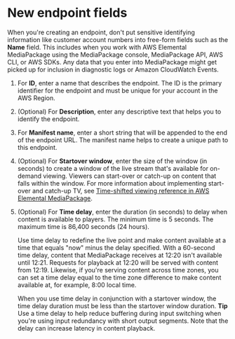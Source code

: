 # New endpoint fields<a name="endpoints-dash-new"></a>

When you're creating an endpoint, don't put sensitive identifying information like customer account numbers into free\-form fields such as the **Name** field\. This includes when you work with AWS Elemental MediaPackage using the MediaPackage console, MediaPackage API, AWS CLI, or AWS SDKs\. Any data that you enter into MediaPackage might get picked up for inclusion in diagnostic logs or Amazon CloudWatch Events\.

1. For **ID**, enter a name that describes the endpoint\. The ID is the primary identifier for the endpoint and must be unique for your account in the AWS Region\.

1. \(Optional\) For **Description**, enter any descriptive text that helps you to identify the endpoint\. 

1. For **Manifest name**, enter a short string that will be appended to the end of the endpoint URL\. The manifest name helps to create a unique path to this endpoint\.

1. \(Optional\) For **Startover window**, enter the size of the window \(in seconds\) to create a window of the live stream that's available for on\-demand viewing\. Viewers can start\-over or catch\-up on content that falls within the window\. For more information about implementing start\-over and catch\-up TV, see [Time\-shifted viewing reference in AWS Elemental MediaPackage](time-shifted.md)\.

1. \(Optional\) For **Time delay**, enter the duration \(in seconds\) to delay when content is available to players\. The minimum time is 5 seconds\. The maximum time is 86,400 seconds \(24 hours\)\.

   Use time delay to redefine the live point and make content available at a time that equals "now" minus the delay specified\. With a 60\-second time delay, content that MediaPackage receives at 12:20 isn't available until 12:21\. Requests for playback at 12:20 will be served with content from 12:19\. Likewise, if you're serving content across time zones, you can set a time delay equal to the time zone difference to make content available at, for example, 8:00 local time\.

   When you use time delay in conjunction with a startover window, the time delay duration must be less than the startover window duration\.
**Tip**  
Use a time delay to help reduce buffering during input switching when you're using input redundancy with short output segments\. Note that the delay can increase latency in content playback\.